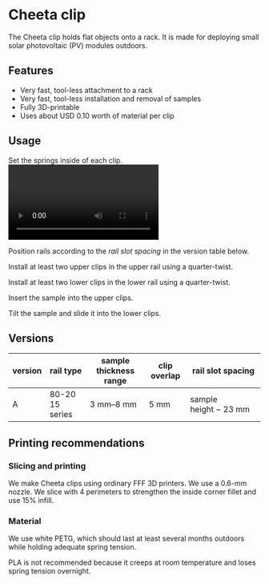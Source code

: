 # Cheeta clip
The Cheeta clip holds flat objects onto a rack. It is made for deploying small solar photovoltaic (PV) modules outdoors.

## Features
- Very fast, tool-less attachment to a rack
- Very fast, tool-less installation and removal of samples
- Fully 3D-printable
- Uses about USD 0.10 worth of material per clip

## Usage
Set the springs inside of each clip. <video src="assets/step1.mov"></video>

Position rails according to the *rail slot spacing* in the version table below.

Install at least two upper clips in the upper rail using a quarter-twist.

Install at least two lower clips in the lower rail using a quarter-twist.

Insert the sample into the upper clips.

Tilt the sample and slide it into the lower clips.

## Versions
version | rail type | sample thickness range | clip overlap | rail slot spacing
--- | --- | --- | --- | ---
A | 80-20 15 series | 3 mm–8 mm | 5 mm | sample height − 23 mm

## Printing recommendations
### Slicing and printing
We make Cheeta clips using ordinary FFF 3D printers. We use a 0.6-mm nozzle. We slice with 4 perimeters to strengthen the inside corner fillet and use 15% infill.

### Material
We use white PETG, which should last at least several months outdoors while holding adequate spring tension.

PLA is not recommended because it creeps at room temperature and loses spring tension overnight.